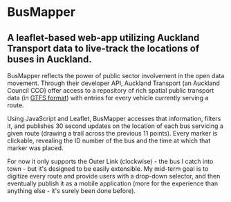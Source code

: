 # BusMapper

## A leaflet-based web-app utilizing Auckland Transport data to live-track the locations of buses in Auckland.


BusMapper reflects the power of public sector involvement in the open data movement. Through their developer API, Auckland Transport (an Auckland Council CCO) offer access to a repository of rich spatial public transport data (in [GTFS format](https://developers.google.com/transit/gtfs/)) with entries for every vehicle currently serving a route.

Using JavaScript and Leaflet, BusMapper accesses that information, filters it, and publishes 30 second updates on the location of each bus servicing a given route (drawing a trail across the previous 11 points). Every marker is clickable, revealing the ID number of the bus and the time at which that marker was placed.

For now it only supports the Outer Link (clockwise) - the bus I catch into town - but it's designed to be easily extensible. My mid-term goal is to digitize every route and provide users with a drop-down selector, and then eventually publish it as a mobile application (more for the experience than anything else - it's surely been done before).
